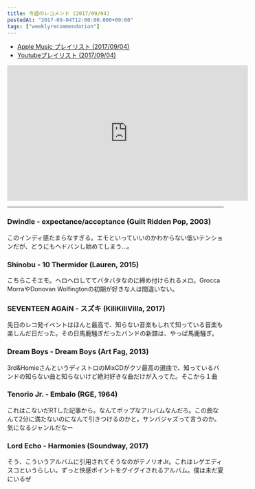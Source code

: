 ```yaml
---
title: 今週のレコメンド (2017/09/04)
postedAt: "2017-09-04T12:00:00.000+09:00"
tags: ["weeklyrecommendation"]
---
```


* [Apple Music プレイリスト (2017/09/04)](https://itunes.apple.com/jp/playlist/%E4%BB%8A%E9%80%B1%E3%81%AE%E3%83%AC%E3%82%B3%E3%83%A1%E3%83%B3%E3%83%89-2017-09-04/idpl.u-MDAWd39F4eRDmj)
* [Youtubeプレイリスト (2017/09/04)](https://www.youtube.com/playlist?list=PLegnWsUgQayeDbKCUWc0JjhIAesvn%5FPyz)
<iframe width="560" height="315" src="https://www.youtube.com/embed/videoseries?list=PLegnWsUgQayeDbKCUWc0JjhIAesvn_Pyz" frameborder="0" allowfullscreen=""></iframe> 

---

### Dwindle - expectance/acceptance (Guilt Ridden Pop, 2003)

このインディ感たまらなすぎる。エモといっていいのかわからない低いテンションだが、どうにもヘドバンし始めてしまう…。

### Shinobu - 10 Thermidor (Lauren, 2015)

こちらこそエモ。ヘロヘロしててバタバタなのに締め付けられるメロ。Grocca MorraやDonovan Wolfingtonの初期が好きな人は間違いない。

### SEVENTEEN AGAiN - スズキ (KiliKiliVilla, 2017)

先日のレコ発イベントはほんと最高で、知らない音楽もしれて知っている音楽も楽しんだ日だった。その日馬鹿騒ぎだったバンドの新譜は、やっぱ馬鹿騒ぎ。

### Dream Boys - Dream Boys (Art Fag, 2013)

3rd&HomieさんというディストロのMixCDがクソ最高の選曲で、知っているバンドの知らない曲と知らないけど絶対好きな曲だけが入ってた。そこから１曲

### Tenorio Jr. - Embalo (RGE, 1964)

これはこないだRTした記事から。なんてポップなアルバムなんだろ。この曲なんて2分に満たないのになんて引きつけるのかと。サンバジャズって言うのか。気になるジャンルだなー

### Lord Echo - Harmonies (Soundway, 2017)

そう、こういうアルバムに引用されてそうなのがテノリオJr。これはレゲエディスコというらしい。ずっと快感ポイントをグイグイされるアルバム。僕は未だ夏にいるぜ
